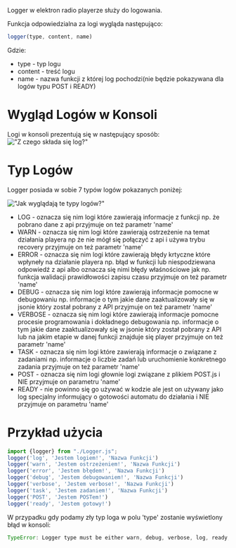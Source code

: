 Logger w elektron radio playerze służy do logowania.

Funkcja odpowiedzialna za logi wygląda następująco:

```javascript
logger(type, content, name)
```

Gdzie:

- type - typ logu
- content - treść logu
- name - nazwa funkcji z której log pochodzi(nie będzie pokazywana dla logów typu POST i READY)

# Wygląd Logów w Konsoli

Logi w konsoli prezentują się w następujący sposób:
!["Z czego składa się log?"](https://i.imgur.com/mfQadDt.png)

# Typ Logów

Logger posiada w sobie 7 typów logów pokazanych poniżej:

!["Jak wyglądają te typy logów?"](https://i.imgur.com/3djcsFW.png)

- LOG - oznacza się nim logi które zawierają informacje z funkcji np. że pobrano dane z api przyjmuje on też parametr 'name'
- WARN - oznacza się nim logi które zawierają ostrzeżenie na temat działania playera np że nie mógł się połączyć z api i używa trybu recovery przyjmuje on też parametr 'name'
- ERROR - oznacza się nim logi które zawierają błędy krtyczne które wpłyneły na działanie playera np. błąd w funkcji lub niespodziewana odpowiedź z api albo oznacza się nimi błędy właśnościowe jak np. funkcja walidacji prawidłowości zapisu czasu przyjmuje on też parametr 'name'
- DEBUG - oznacza się nim logi które zawierają informacje pomocne w debugowaniu np. informacje o tym jakie dane zaaktualizowały się w jsonie który został pobrany z API przyjmuje on też parametr 'name'
- VERBOSE - oznacza się nim logi które zawierają informacje pomocne procesie programowania i dokładnego debugowania np. informacje o tym jakie dane zaaktualizowały się w jsonie który został pobrany z API lub na jakim etapie w danej funkcji znajduje się player przyjmuje on też parametr 'name'
- TASK - oznacza się nim logi które zawierają informacje o związane z zadaniami np. informacje o liczbie zadań lub uruchomienie konkretnego zadania przyjmuje on też parametr 'name'
- POST - oznacza się nim logi głownie logi związane z plikiem POST.js i NIE przyjmuje on parametru 'name'
- READY - nie powinno się go używać w kodzie ale jest on używany jako log specjalny informujący o gotowości automatu do działania i NIE przyjmuje on parametru 'name'

# Przykład użycia

```javascript
import {logger} from "./Logger.js";
logger('log', 'Jestem logiem!', 'Nazwa Funkcji')
logger('warn', 'Jestem ostrzeżeniem!', 'Nazwa Funkcji')
logger('error', 'Jestem błędem!', 'Nazwa Funkcji')
logger('debug', 'Jestem debugowaniem!', 'Nazwa Funkcji')
logger('verbose', 'Jestem verbose!', 'Nazwa Funkcji')
logger('task', 'Jestem zadaniem!', 'Nazwa Funkcji')
logger('POST', 'Jestem POSTem!')
logger('ready', 'Jestem gotowy!')
```

W przypadku gdy podamy zły typ loga w polu 'type' zostanie wyświetlony błąd w konsoli:

```javascript
TypeError: Logger type must be either warn, debug, verbose, log, ready, POST, task or error.
```
